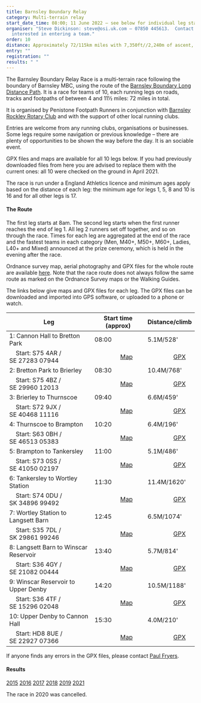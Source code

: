 ```yaml
---
title: Barnsley Boundary Relay
category: Multi-terrain relay
start_date_time: 08:00; 11 June 2022 – see below for individual leg start times
organiser: "Steve Dickinson: steve@osi.uk.com – 07850 445613.  Contact Steve if
  interested in entering a team."
order: 10
distance: Approximately 72/115km miles with 7,350ft//2,240m of ascent, over 10 legs
entry: ""
registration: ""
results: " "
---
```

The Barnsley Boundary Relay Race is a multi-terrain race following the boundary of Barnsley MBC, using the route of the [Barnsley Boundary Long Distance Path](http://www.ldwa.org.uk/ldp/members/show_path.php?path_name=Barnsley+Boundary+Walk). It is a race for teams of 10, each running legs on roads, tracks and footpaths of between 4 and 11½ miles: 72 miles in total.

It is organised by Penistone Footpath Runners in conjunction with [Barnsley Rockley Rotary Club](http://barnsleyrockleyrotary.org.uk/) and with the support of other local running clubs.

Entries are welcome from any running clubs, organisations or businesses. Some legs require some navigation or previous knowledge – there are plenty of opportunities to be shown the way before the day. It is an sociable event.

GPX files and maps are available for all 10 legs below. If you had previously downloaded files from here you are advised to replace them with the current ones: all 10 were checked on the ground in April 2021.

The race is run under a England Athletics licence and minimum ages apply based on the distance of each leg: the minimum age for legs 1, 5, 8 and 10 is 16 and for all other legs is 17.

#### The Route

The first leg starts at 8am. The second leg starts when the first runner reaches the end of leg 1. All leg 2 runners set off together, and so on through the race. Times for each leg are aggregated at the end of the race and the fastest teams in each category (Men, M40+, M50+, M60+, Ladies, L40+ and Mixed) announced at the prize ceremony, which is held in the evening after the race.

Ordnance survey map, aerial photography and GPX files for the whole route are available [here](http://www.gps-routes.co.uk/routes/home.nsf/RoutesLinksWalks/barnsley-boundary-walk-walking-route#). Note that the race route does not always follow the same route as marked on the Ordnance Survey maps or the Walking Guides.

The links below give maps and GPX files for each leg. The GPX files can be downloaded and imported into GPS software, or uploaded to a phone or watch.

| Leg                                   | Start time (approx)                                                                | Distance/climb                                                               |
| ------------------------------------- | ---------------------------------------------------------------------------------- | ---------------------------------------------------------------------------- |
| 1: Cannon Hall to Bretton Park        | 08:00                                                                              | 5.1M/528'                                                                    |
|     Start: S75 4AR / SE 27283 07944   |                 [Map](https://pfrac.chrishodgson.co.uk/static/images/maps/bb-leg-1.jpg)  |                 [GPX](https://pfrac.chrishodgson.co.uk/static/gpx-files/bb-leg-1.gpx)  |
| 2: Bretton Park to Brierley           | 08:30                                                                              | 10.4M/768'                                                                   |
|     Start: S75 4BZ / SE 29960 12013   |                 [Map](https://pfrac.chrishodgson.co.uk/static/images/maps/bb-leg-2.jpg)  |                 [GPX](https://pfrac.chrishodgson.co.uk/static/gpx-files/bb-leg-2.gpx)  |
| 3: Brierley to Thurnscoe              | 09:40                                                                              | 6.6M/459'                                                                    |
|     Start: S72 9JX / SE 40468 11116   |                 [Map](https://pfrac.chrishodgson.co.uk/static/images/maps/bb-leg-3.jpg)  |                 [GPX](https://pfrac.chrishodgson.co.uk/static/gpx-files/bb-leg-3.gpx)  |
| 4: Thurnscoe to Brampton              | 10:20                                                                              | 6.4M/196'                                                                    |
|     Start: S63 0BH / SE 46513 05383   |                 [Map](https://pfrac.chrishodgson.co.uk/static/images/maps/bb-leg-4.jpg)  |                 [GPX](https://pfrac.chrishodgson.co.uk/static/gpx-files/bb-leg-4.gpx)  |
| 5: Brampton to Tankersley             | 11:00                                                                              | 5.1M/486'                                                                    |
|     Start: S73 0SS / SE 41050 02197   |                 [Map](https://pfrac.chrishodgson.co.uk/static/images/maps/bb-leg-5.jpg)  |                 [GPX](https://pfrac.chrishodgson.co.uk/static/gpx-files/bb-leg-5.gpx)  |
| 6: Tankersley to Wortley Station      | 11:30                                                                              | 11.4M/1620'                                                                  |
|     Start: S74 0DU / SK 34896 99492   |                 [Map](https://pfrac.chrishodgson.co.uk/static/images/maps/bb-leg-6.jpg)  |                 [GPX](https://pfrac.chrishodgson.co.uk/static/gpx-files/bb-leg-6.gpx)  |
| 7: Wortley Station to Langsett Barn   | 12:45                                                                              | 6.5M/1074'                                                                   |
|     Start: S35 7DL / SK 29861 99246   |                 [Map](https://pfrac.chrishodgson.co.uk/static/images/maps/bb-leg-7.jpg)  |                 [GPX](https://pfrac.chrishodgson.co.uk/static/gpx-files/bb-leg-7.gpx)  |
| 8: Langsett Barn to Winscar Reservoir | 13:40                                                                              | 5.7M/814'                                                                    |
|     Start: S36 4GY / SE 21082 00444   |                 [Map](https://pfrac.chrishodgson.co.uk/static/images/maps/bb-leg-8.jpg)  |                 [GPX](https://pfrac.chrishodgson.co.uk/static/gpx-files/bb-leg-8.gpx)  |
| 9: Winscar Reservoir to Upper Denby   | 14:20                                                                              | 10.5M/1188'                                                                  |
|     Start: S36 4TF / SE 15296 02048   |                 [Map](https://pfrac.chrishodgson.co.uk/static/images/maps/bb-leg-9.jpg)  |                 [GPX](https://pfrac.chrishodgson.co.uk/static/gpx-files/bb-leg-9.gpx)  |
| 10: Upper Denby to Cannon Hall        | 15:30                                                                              | 4.0M/210'                                                                    |
|     Start: HD8 8UE / SE 22927 07366   |                 [Map](https://pfrac.chrishodgson.co.uk/static/images/maps/bb-leg-10.jpg) |                 [GPX](https://pfrac.chrishodgson.co.uk/static/gpx-files/bb-leg-10.gpx) |

If anyone finds any errors in the GPX files, please contact [Paul Fryers](mailto:paul.fryers@gmail.com).

#### Results

[2015](https://pfrac.chrishodgson.co.uk/static/results/barnsley-boundary/bb-2015-results.xlsx)
[2016](https://pfrac.chrishodgson.co.uk/static/results/barnsley-boundary/bb-2016-results.xlsx)
[2017](https://pfrac.chrishodgson.co.uk/static/results/barnsley-boundary/bb-2017-results.pdf)
[2018](https://pfrac.chrishodgson.co.uk/static/results/barnsley-boundary/bb-2018-results.pdf)
[2019](https://pfrac.chrishodgson.co.uk/static/results/barnsley-boundary/bb-2019-results.pdf)
[2021](https://pfrac.chrishodgson.co.uk/static/results/barnsley-boundary/bb-2021-results.pdf)

The race in 2020 was cancelled.
